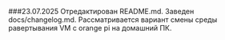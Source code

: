 ###23.07.2025
Отредактирован README.md. Заведен docs/changelog.md. Рассматривается вариант смены среды равертывания VM с orange pi на домашний ПК.
